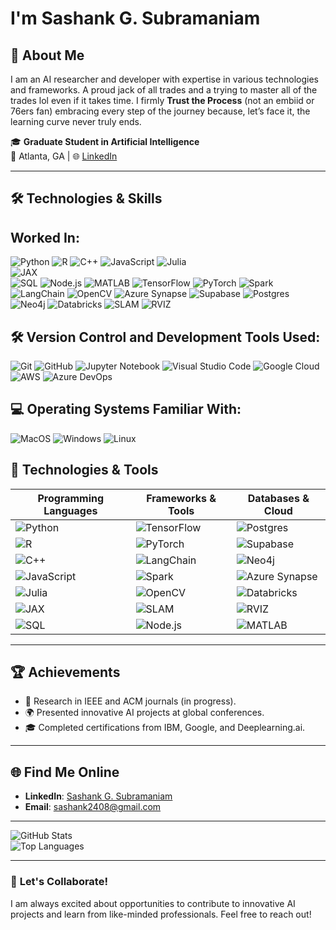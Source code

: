 # I'm Sashank G. Subramaniam


## 💼 **About Me**

I am an AI researcher and developer with expertise in various technologies and frameworks. A proud jack of all trades and a trying to master all of the trades lol even if it takes time. I firmly **Trust the Process** (not an embiid or 76ers fan) embracing every step of the journey because, let’s face it, the learning curve never truly ends.

🎓 **Graduate Student in Artificial Intelligence**  
📍 Atlanta, GA | 🌐 [LinkedIn](https://www.linkedin.com/in/sashank-gs-97b1b91a4/)

---

## 🛠 **Technologies & Skills**

## Worked In:
 
![Python](https://img.shields.io/badge/-Python-blue?logo=python&logoColor=white)
![R](https://img.shields.io/badge/-R-276DC3?logo=r&logoColor=white)
![C++](https://img.shields.io/badge/-C++-00599C?logo=cplusplus&logoColor=white)
![JavaScript](https://img.shields.io/badge/-JavaScript-F7DF1E?logo=javascript&logoColor=black)
![Julia](https://img.shields.io/badge/-Julia-9558B2?logo=julia&logoColor=white)  
![JAX](https://img.shields.io/badge/-JAX-3776AB?logo=python&logoColor=white)  
![SQL](https://img.shields.io/badge/-SQL-orange?logo=postgresql&logoColor=white)
![Node.js](https://img.shields.io/badge/-Node.js-339933?logo=node.js&logoColor=white)
![MATLAB](https://img.shields.io/badge/-MATLAB-orange?logo=mathworks&logoColor=white)
![TensorFlow](https://img.shields.io/badge/-TensorFlow-orange?logo=tensorflow&logoColor=white)
![PyTorch](https://img.shields.io/badge/-PyTorch-EE4C2C?logo=pytorch&logoColor=white)
![Spark](https://img.shields.io/badge/-Apache%20Spark-black?logo=apache-spark&logoColor=white)
![LangChain](https://img.shields.io/badge/-LangChain-yellow?logo=langchain&logoColor=black)
![OpenCV](https://img.shields.io/badge/-OpenCV-blue?logo=opencv&logoColor=white)
![Azure Synapse](https://img.shields.io/badge/-Azure%20Synapse-0078D4?logo=microsoft-azure&logoColor=white)
![Supabase](https://img.shields.io/badge/-Supabase-black?logo=supabase&logoColor=white) 
![Postgres](https://img.shields.io/badge/-PostgreSQL-blue?logo=postgresql&logoColor=white)
![Neo4j](https://img.shields.io/badge/-Neo4j-blue?logo=neo4j&logoColor=white)
![Databricks](https://img.shields.io/badge/-Databricks-red?logo=databricks&logoColor=white)
![SLAM](https://img.shields.io/badge/-SLAM-blue?logo=robotframework&logoColor=white)
![RVIZ](https://img.shields.io/badge/-RVIZ-brightgreen?logo=ros&logoColor=white)

## 🛠️ Version Control and Development Tools Used:

![Git](https://img.shields.io/badge/-Git-F05032?logo=git&logoColor=white)
![GitHub](https://img.shields.io/badge/-GitHub-181717?logo=github&logoColor=white)
![Jupyter Notebook](https://img.shields.io/badge/-Jupyter%20Notebook-F37626?logo=jupyter&logoColor=white)
![Visual Studio Code](https://img.shields.io/badge/-Visual%20Studio%20Code-blue?logo=visual-studio-code&logoColor=white)
![Google Cloud](https://img.shields.io/badge/-Google%20Cloud-4285F4?logo=google-cloud&logoColor=white)
![AWS](https://img.shields.io/badge/-AWS-orange?logo=amazon-aws&logoColor=white) 
![Azure DevOps](https://img.shields.io/badge/-Azure%20DevOps-0078D7?logo=azure-devops&logoColor=white)

## 💻 Operating Systems Familiar With:

![MacOS](https://img.shields.io/badge/-MacOS-000000?logo=apple&logoColor=white)
![Windows](https://img.shields.io/badge/-Windows-0078D6?logo=windows&logoColor=white)
![Linux](https://img.shields.io/badge/-Linux-FCC624?logo=linux&logoColor=black)


## 🌟 Technologies & Tools

| Programming Languages | Frameworks & Tools         | Databases & Cloud   |
|-----------------------|----------------------------|---------------------|
| ![Python](https://img.shields.io/badge/-Python-blue?logo=python&logoColor=white) | ![TensorFlow](https://img.shields.io/badge/-TensorFlow-orange?logo=tensorflow&logoColor=white) | ![Postgres](https://img.shields.io/badge/-PostgreSQL-blue?logo=postgresql&logoColor=white) |
| ![R](https://img.shields.io/badge/-R-276DC3?logo=r&logoColor=white) | ![PyTorch](https://img.shields.io/badge/-PyTorch-EE4C2C?logo=pytorch&logoColor=white) | ![Supabase](https://img.shields.io/badge/-Supabase-black?logo=supabase&logoColor=white) |
| ![C++](https://img.shields.io/badge/-C++-00599C?logo=cplusplus&logoColor=white) | ![LangChain](https://img.shields.io/badge/-LangChain-yellow?logo=langchain&logoColor=black) | ![Neo4j](https://img.shields.io/badge/-Neo4j-blue?logo=neo4j&logoColor=white) |
| ![JavaScript](https://img.shields.io/badge/-JavaScript-F7DF1E?logo=javascript&logoColor=black) | ![Spark](https://img.shields.io/badge/-Apache%20Spark-black?logo=apache-spark&logoColor=white) | ![Azure Synapse](https://img.shields.io/badge/-Azure%20Synapse-0078D4?logo=microsoft-azure&logoColor=white) |
| ![Julia](https://img.shields.io/badge/-Julia-9558B2?logo=julia&logoColor=white) | ![OpenCV](https://img.shields.io/badge/-OpenCV-blue?logo=opencv&logoColor=white) | ![Databricks](https://img.shields.io/badge/-Databricks-red?logo=databricks&logoColor=white) |
| ![JAX](https://img.shields.io/badge/-JAX-3776AB?logo=python&logoColor=white) | ![SLAM](https://img.shields.io/badge/-SLAM-blue?logo=robotframework&logoColor=white) | ![RVIZ](https://img.shields.io/badge/-RVIZ-brightgreen?logo=ros&logoColor=white) |
| ![SQL](https://img.shields.io/badge/-SQL-orange?logo=postgresql&logoColor=white) | ![Node.js](https://img.shields.io/badge/-Node.js-339933?logo=node.js&logoColor=white) | ![MATLAB](https://img.shields.io/badge/-MATLAB-orange?logo=mathworks&logoColor=white) |


---

## 🏆 **Achievements**

- 📄 Research in IEEE and ACM journals (in progress).  
- 🌍 Presented innovative AI projects at global conferences.  
- 🎓 Completed certifications from IBM, Google, and Deeplearning.ai.

---

## 🌐 **Find Me Online**

- **LinkedIn**: [Sashank G. Subramaniam](https://www.linkedin.com/in/sashank-gs-97b1b91a4/)  
- **Email**: [sashank2408@gmail.com](mailto:sashank2408@gmail.com)

---

![GitHub Stats](https://github-readme-stats.vercel.app/api?username=sashank24&show_icons=true&theme=radical)  
![Top Languages](https://github-readme-stats.vercel.app/api/top-langs/?username=sashank24&layout=compact&theme=radical)

---

### 📝 **Let's Collaborate!**
I am always excited about opportunities to contribute to innovative AI projects and learn from like-minded professionals. Feel free to reach out!
